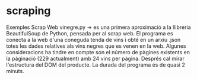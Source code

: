 # scraping
Exemples Scrap Web
vinegre.py -> es una primera aproximació a la llibreria BeautifulSoup de Python, pensada per al scrap web. El programa es conecta a la web d'una coneguda tenda de vins i obté en un arxiu .json totes les dades relatives als vins negres que es venen en la web. Algunes consideracions ha tindre en compte son el número de pàgines existents en la pàginació (229 actualment) amb 24 vins per pàgina. Després cal mirar l'estructura del DOM del producte. La durada del programa és de quasi 2 minuts.
